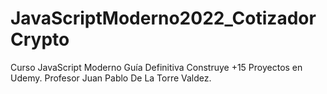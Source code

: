 # JavaScriptModerno2022_CotizadorCrypto
Curso JavaScript Moderno Guía Definitiva Construye +15 Proyectos en Udemy. Profesor Juan Pablo De La Torre Valdez.
